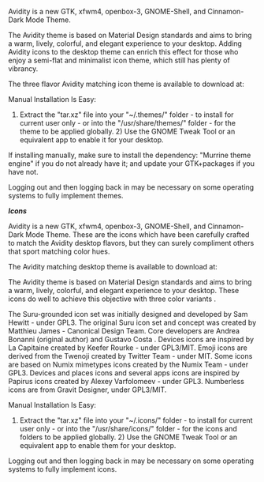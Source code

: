 Avidity is a new GTK, xfwm4, openbox-3, GNOME-Shell, and Cinnamon- Dark Mode Theme.

The Avidity theme is based on Material Design standards and aims to bring a warm, lively, colorful, and elegant experience to your desktop. Adding Avidity icons to the desktop theme can enrich this effect for those who enjoy a semi-flat and minimalist icon theme, which still has plenty of vibrancy.  


The three flavor Avidity matching icon theme is available to download at:  


Manual Installation Is Easy:

1) Extract the "tar.xz" file into your "~/.themes/" folder - to install for current user only - or into the "/usr/share/themes/" folder - for the theme to be applied globally. 2) Use the GNOME Tweak Tool or an equivalent app to enable it for your desktop.

If installing manually, make sure to install the dependency: "Murrine theme engine" if you do not already have it; and update your GTK+packages if you have not.

Logging out and then logging back in may be necessary on some operating systems to fully implement themes. 


***Icons***


Avidity is a new GTK, xfwm4, openbox-3, GNOME-Shell, and Cinnamon- Dark Mode Theme. These are the icons which have been carefully crafted to match the Avidity desktop flavors, but they can surely compliment others that sport matching color hues.


The Avidity matching desktop theme is available to download at:  


The Avidity theme is based on Material Design standards and aims to bring a warm, lively, colorful, and elegant experience to your desktop. These icons do well to achieve this objective with three color variants .

The Suru-grounded icon set was initially designed and developed by Sam Hewitt - under GPL3. The original Suru icon set and concept was created by Matthieu James - Canonical Design Team. Core developers are Andrea Bonanni (original author) and Gustavo Costa . Devices icons are inspired by La Capitaine created by Keefer Rourke - under GPL3/MIT. Emoji icons are derived from the Twenoji created by Twitter Team - under MIT. Some icons are based on Numix mimetypes icons created by the Numix Team - under GPL3. Devices and places icons and several apps icons are inspired by Papirus icons created by Alexey Varfolomeev - under GPL3. Numberless icons are from Gravit Designer, under GPL3/MIT.


Manual Installation Is Easy:

1) Extract the "tar.xz" file into your "~/.icons/" folder - to install for current user only - or into the "/usr/share/icons/" folder - for the icons and folders to be applied globally. 2) Use the GNOME Tweak Tool or an equivalent app to enable them for your desktop.

Logging out and then logging back in may be necessary on some operating systems to fully implement icons. 
